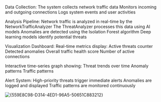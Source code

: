 Data Collection:
          The system collects network traffic data
          Monitors incoming and outgoing connections
          Logs system events and user activities

Analysis Pipeline:
          Network traffic is analyzed in real-time by the NetworkTrafficAnalyzer
          The ThreatAnalyzer processes this data using AI models
          Anomalies are detected using the Isolation Forest algorithm
          Deep learning models identify potential threats

Visualization Dashboard:
          Real-time metrics display:
          Active threats counter
          Detected anomalies
          Overall traffic health score
          Number of active connections

Interactive time-series graph showing:
          Threat trends over time
          Anomaly patterns
          Traffic patterns

Alert System:
          High-priority threats trigger immediate alerts
          Anomalies are logged and displayed
          Traffic patterns are monitored continuously

![{559E8C98-D314-4ED1-96A5-50651C883212}](https://github.com/user-attachments/assets/3e4484c5-d3a9-4bd4-b9c0-2957a149e57c)
